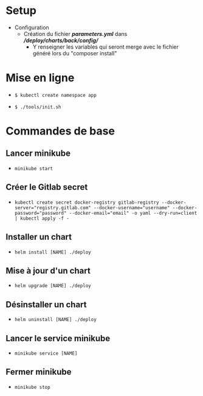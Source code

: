 # Setup
- Configuration
    - Création du fichier **_parameters.yml_** dans _**/deploy/charts/back/config/**_
        - Y renseigner les variables qui seront merge avec le fichier généré lors du "composer install"
        
# Mise en ligne
- ```shell
  $ kubectl create namespace app  
  ```
- ```shell
  $ ./tools/init.sh
  ```

# Commandes de base

## Lancer minikube
- ``minikube start``
## Créer le Gitlab secret
- ``kubectl create secret docker-registry gitlab-registry --docker-server="registry.gitlab.com" --docker-username="username" --docker-password="password" --docker-email="email" -o yaml --dry-run=client | kubectl apply -f -``
## Installer un chart
- ``helm install [NAME] ./deploy``
## Mise à jour d'un chart
- ``helm upgrade [NAME] ./deploy``
## Désinstaller un chart
- ``helm uninstall [NAME] ./deploy``
## Lancer le service minikube
- ``minikube service [NAME]``
## Fermer minikube
- ``minikube stop``

